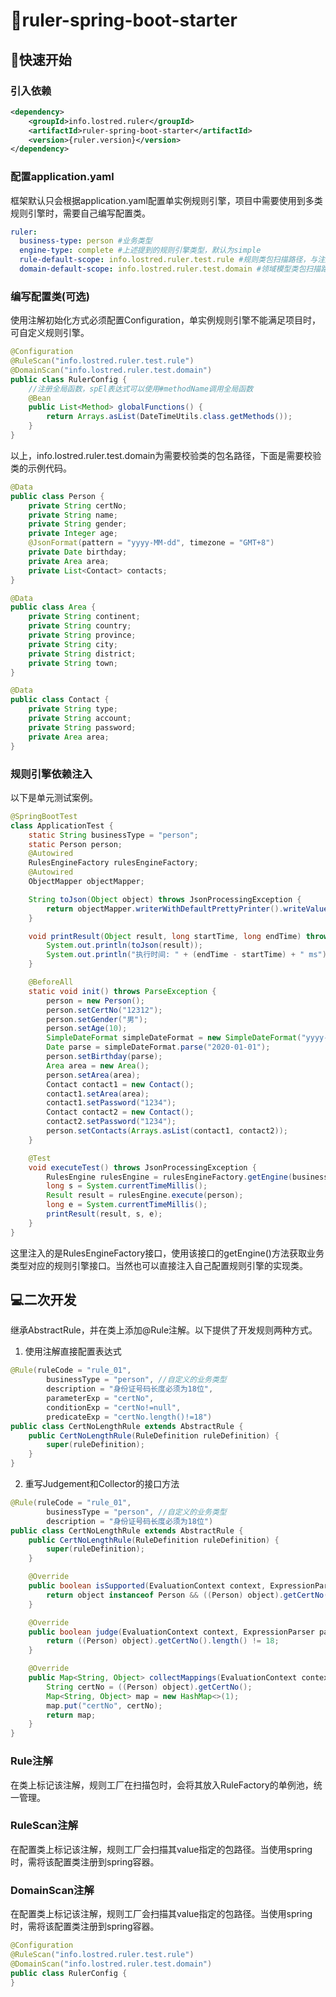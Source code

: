 # 📐ruler-spring-boot-starter

## 🚀快速开始

### 引入依赖

```xml
<dependency>
    <groupId>info.lostred.ruler</groupId>
    <artifactId>ruler-spring-boot-starter</artifactId>
    <version>{ruler.version}</version>
</dependency>
```

### 配置application.yaml

框架默认只会根据application.yaml配置单实例规则引擎，项目中需要使用到多类规则引擎时，需要自己编写配置类。

```yaml
ruler:
  business-type: person #业务类型
  engine-type: complete #上述提到的规则引擎类型，默认为simple
  rule-default-scope: info.lostred.ruler.test.rule #规则类包扫描路径，与注解@RuleScan定义的路径会取并集并一起扫描
  domain-default-scope: info.lostred.ruler.test.domain #领域模型类包扫描路径，与注解@DomainScan定义的路径会取并集并一起扫描
```

### 编写配置类(可选)

使用注解初始化方式必须配置Configuration，单实例规则引擎不能满足项目时，可自定义规则引擎。

```java
@Configuration
@RuleScan("info.lostred.ruler.test.rule")
@DomainScan("info.lostred.ruler.test.domain")
public class RulerConfig {
    //注册全局函数，spEl表达式可以使用#methodName调用全局函数
    @Bean
    public List<Method> globalFunctions() {
        return Arrays.asList(DateTimeUtils.class.getMethods());
    }
}
```

以上，info.lostred.ruler.test.domain为需要校验类的包名路径，下面是需要校验类的示例代码。

```java
@Data
public class Person {
    private String certNo;
    private String name;
    private String gender;
    private Integer age;
    @JsonFormat(pattern = "yyyy-MM-dd", timezone = "GMT+8")
    private Date birthday;
    private Area area;
    private List<Contact> contacts;
}

@Data
public class Area {
    private String continent;
    private String country;
    private String province;
    private String city;
    private String district;
    private String town;
}

@Data
public class Contact {
    private String type;
    private String account;
    private String password;
    private Area area;
}
```

### 规则引擎依赖注入

以下是单元测试案例。

```java
@SpringBootTest
class ApplicationTest {
    static String businessType = "person";
    static Person person;
    @Autowired
    RulesEngineFactory rulesEngineFactory;
    @Autowired
    ObjectMapper objectMapper;

    String toJson(Object object) throws JsonProcessingException {
        return objectMapper.writerWithDefaultPrettyPrinter().writeValueAsString(object);
    }

    void printResult(Object result, long startTime, long endTime) throws JsonProcessingException {
        System.out.println(toJson(result));
        System.out.println("执行时间: " + (endTime - startTime) + " ms");
    }

    @BeforeAll
    static void init() throws ParseException {
        person = new Person();
        person.setCertNo("12312");
        person.setGender("男");
        person.setAge(10);
        SimpleDateFormat simpleDateFormat = new SimpleDateFormat("yyyy-MM-dd");
        Date parse = simpleDateFormat.parse("2020-01-01");
        person.setBirthday(parse);
        Area area = new Area();
        person.setArea(area);
        Contact contact1 = new Contact();
        contact1.setArea(area);
        contact1.setPassword("1234");
        Contact contact2 = new Contact();
        contact2.setPassword("1234");
        person.setContacts(Arrays.asList(contact1, contact2));
    }

    @Test
    void executeTest() throws JsonProcessingException {
        RulesEngine rulesEngine = rulesEngineFactory.getEngine(businessType);
        long s = System.currentTimeMillis();
        Result result = rulesEngine.execute(person);
        long e = System.currentTimeMillis();
        printResult(result, s, e);
    }
}
```

这里注入的是RulesEngineFactory接口，使用该接口的getEngine()方法获取业务类型对应的规则引擎接口。当然也可以直接注入自己配置规则引擎的实现类。

## 💻二次开发

继承AbstractRule，并在类上添加@Rule注解。以下提供了开发规则两种方式。

1. 使用注解直接配置表达式
```java
@Rule(ruleCode = "rule_01",
        businessType = "person", //自定义的业务类型
        description = "身份证号码长度必须为18位",
        parameterExp = "certNo",
        conditionExp = "certNo!=null",
        predicateExp = "certNo.length()!=18")
public class CertNoLengthRule extends AbstractRule {
    public CertNoLengthRule(RuleDefinition ruleDefinition) {
        super(ruleDefinition);
    }
}
```

2. 重写Judgement和Collector的接口方法
```java
@Rule(ruleCode = "rule_01",
        businessType = "person", //自定义的业务类型
        description = "身份证号码长度必须为18位")
public class CertNoLengthRule extends AbstractRule {
    public CertNoLengthRule(RuleDefinition ruleDefinition) {
        super(ruleDefinition);
    }

    @Override
    public boolean isSupported(EvaluationContext context, ExpressionParser parser, Object object) {
        return object instanceof Person && ((Person) object).getCertNo() != null;
    }

    @Override
    public boolean judge(EvaluationContext context, ExpressionParser parser, Object object) {
        return ((Person) object).getCertNo().length() != 18;
    }

    @Override
    public Map<String, Object> collectMappings(EvaluationContext context, ExpressionParser parser, Object object) {
        String certNo = ((Person) object).getCertNo();
        Map<String, Object> map = new HashMap<>(1);
        map.put("certNo", certNo);
        return map;
    }
}
```

### Rule注解

在类上标记该注解，规则工厂在扫描包时，会将其放入RuleFactory的单例池，统一管理。

### RuleScan注解

在配置类上标记该注解，规则工厂会扫描其value指定的包路径。当使用spring时，需将该配置类注册到spring容器。

### DomainScan注解

在配置类上标记该注解，规则工厂会扫描其value指定的包路径。当使用spring时，需将该配置类注册到spring容器。

```java
@Configuration
@RuleScan("info.lostred.ruler.test.rule")
@DomainScan("info.lostred.ruler.test.domain")
public class RulerConfig {
}
```
